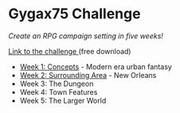 <script src="{{site.assets}}/javascript/script.js"></script>

# Gygax75 Challenge
_Create an RPG campaign setting in five weeks!_

<a href="https://rayotus.itch.io/gygax75">Link to the challenge </a> (free download)

 - [Week 1: Concepts](pages/week1.md) - Modern era urban fantasy 
 - [Week 2: Surrounding Area](pages/week2.md) - New Orleans
 - Week 3: The Dungeon
 - Week 4: Town Features
 - Week 5: The Larger World
